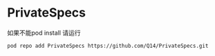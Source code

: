 # PrivateSpecs
如果不能pod install 请运行
```
pod repo add PrivateSpecs https://github.com/Q14/PrivateSpecs.git
```
